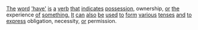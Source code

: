 [The](./the.md) [word](./word.md) ['have'](./have.md) [is](./is.md) [a](./a.md) [verb](./verb.md) [that](./that.md) [indicates](./indicates.md) [possession,](./possession.md) ownership, [or](./or.md) [the](./the.md) experience [of](./of.md) [something.](./something.md) [It](./it.md) [can](./can.md) [also](./also.md) [be](./be.md) [used](./used.md) [to](./to.md) [form](./form.md) [various](./various.md) [tenses](./tenses.md) [and](./and.md) [to](./to.md) [express](./express.md) obligation, necessity, [or](./or.md) permission.